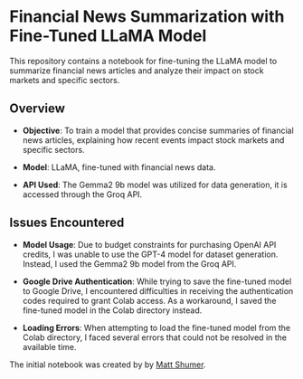 # Financial News Summarization with Fine-Tuned LLaMA Model

This repository contains a notebook for fine-tuning the LLaMA model to summarize financial news articles and analyze their impact on stock markets and specific sectors.


## Overview

- **Objective**: To train a model that provides concise summaries of financial news articles, explaining how recent events impact stock markets and specific sectors.
  
- **Model**: LLaMA, fine-tuned with financial news data.
  
- **API Used**: The Gemma2 9b model was utilized for data generation, it is accessed through the Groq API.

## Issues Encountered

- **Model Usage**: Due to budget constraints for purchasing OpenAI API credits, I was unable to use the GPT-4 model for dataset generation. Instead, I used the Gemma2 9b model from the Groq API.

- **Google Drive Authentication**: While trying to save the fine-tuned model to Google Drive, I encountered difficulties in receiving the authentication codes required to grant Colab access. As a workaround, I saved the fine-tuned model in the Colab directory instead.

- **Loading Errors**: When attempting to load the fine-tuned model from the Colab directory, I faced several errors that could not be resolved in the available time.




























The initial notebook was created by by [Matt Shumer](https://github.com/mshumer/gpt-llm-trainer).
